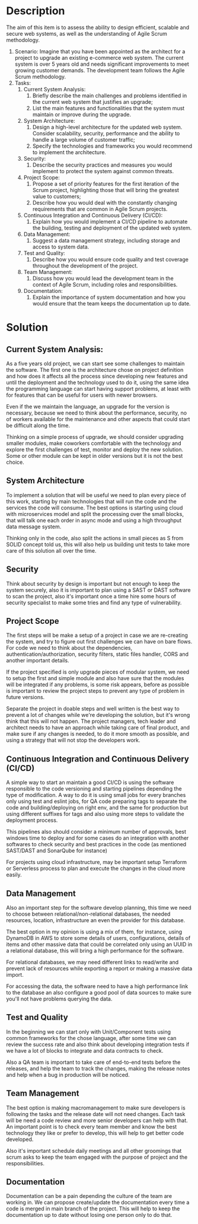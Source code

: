 # Description

The aim of this item is to assess the ability to design efficient, scalable and secure web systems, as well as the understanding of Agile Scrum methodology.

1. Scenario: Imagine that you have been appointed as the architect for a project to upgrade an existing e-commerce web system. The current system is over 5 years old and needs significant improvements to meet growing customer demands. The development team follows the Agile Scrum methodology. 
2. Tasks: 
   1. Current System Analysis: 
      1. Briefly describe the main challenges and problems identified in the current web system that justifies an upgrade; 
      2. List the main features and functionalities that the system must maintain or improve during the upgrade.
   2. System Architecture: 
      1. Design a high-level architecture for the updated web system. Consider scalability, security, performance and the ability to handle a large volume of customer traffic; 
      2. Specify the technologies and frameworks you would recommend to implement the architecture. 
   3. Security: 
      1. Describe the security practices and measures you would implement to protect the system against common threats.
   4. Project Scope: 
      1. Propose a set of priority features for the first iteration of the Scrum project, highlighting those that will bring the greatest value to customers; 
      2. Describe how you would deal with the constantly changing requirements that are common in Agile Scrum projects.
   5. Continuous Integration and Continuous Delivery (CI/CD): 
      1. Explain how you would implement a CI/CD pipeline to automate the building, testing and deployment of the updated web system.
   6. Data Management: 
      1. Suggest a data management strategy, including storage and access to system data.
   7. Test and Quality: 
      1. Describe how you would ensure code quality and test coverage throughout the development of the project.
   8. Team Management: 
      1. Discuss how you would lead the development team in the context of Agile Scrum, including roles and responsibilities.
   9. Documentation: 
      1. Explain the importance of system documentation and how you would ensure that the team keeps the documentation up to date.

# Solution

## Current System Analysis:

As a five years old project, we can start see some challenges to maintain the software. The first one is the architecture chose on project definition and how does it affects all the process since developing new features and until the deployment and the technology used to do it, using the same idea the programming language can start having support problems, at least with for features that can be useful for users with newer browsers.

Even if the we maintain the language, an upgrade for the version is necessary, because we need to think about the performance, security, no of workers available for the maintenance and other aspects that could start be difficult along the time.

Thinking on a simple process of upgrade, we should consider upgrading smaller modules, make coworkers comfortable with the technology and explore the first challenges of test, monitor and deploy the new solution. Some or other module can be kept in older versions but it is not the best choice.

## System Architecture

To implement a solution that will be useful we need to plan every piece of this work, starting by main technologies that will run the code and the services the code will consume. The best options is starting using cloud with microservices model and split the processing over the small blocks, that will talk one each order in async mode and using a high throughput data message system.

Thinking only in the code, also split the actions in small pieces as S from SOLID concept told us, this will also help us building unit tests to take more care of this solution all over the time.

## Security

Think about security by design is important but not enough to keep the system securely, also it is important to plan using a SAST or DAST software to scan the project, also it's important once a time hire some hours of security specialist to make some tries and find any type of vulnerability.

## Project Scope

The first steps will be make a setup of a project in case we are re-creating the system, and try to figure out first challenges we can have on bare flows. For code we need to think about the dependencies, authentication/authorization, security filters, static files handler, CORS and another important details.

If the project specified is only upgrade pieces of modular system, we need to setup the first and simple module and also have sure that the modules will be integrated if any problems, is some risk appears, before as possible is important to review the project steps to prevent any type of problem in future versions.

Separate the project in doable steps and well written is the best way to prevent a lot of changes while we're developing the solution, but it's wrong think that this will not happen. The project managers, tech leader and architect needs to have an approach while taking care of final product, and make sure if any changes is needed, to do it more smooth as possible, and using a strategy that will not stop the developers work.

## Continuous Integration and Continuous Delivery (CI/CD)

A simple way to start an maintain a good CI/CD is using the software responsible to the code versioning and starting pipelines depending the type of modification. A way to do it is using small jobs for every branches only using test and eslint jobs, for QA code preparing tags to separate the code and building/deploying on right env, and the same for production but using different suffixes for tags and also using more steps to validate the deployment process.

This pipelines also should consider a minimum number of approvals, best windows time to deploy and for some cases do an integration with another softwares to check security and  best practices in the code (as mentioned SAST/DAST and SonarQube for instance)

For projects using cloud infrastructure, may be important setup Terraform or Serverless process to plan and execute the changes in the cloud more easily.

## Data Management

Also an important step for the software develop planning, this time we need to choose between relational/non-relational databases, the needed resources, location, infrastructure an even the provider for this database.

The best option in my opinion is using a mix of them, for instance, using DynamoDB in AWS to store some details of users, configurations, details of items and other massive data that could be correlated only using an UUID in a relational database, this will bring a high performance for the software.

For relational databases, we may need different links to read/write and prevent lack of resources while exporting a report or making a massive data import.

For accessing the data, the software need to have a high performance link to the database an also configure a good pool of data sources to make sure you'll not have problems querying the data.

## Test and Quality

In the beginning we can start only with Unit/Component tests using common frameworks for the chose language, after some time we can review the success rate and also think about developing integration tests if we have a lot of blocks to integrate and data contracts to check.

Also a QA team is important to take care of end-to-end tests before the releases, and help the team to track the changes, making the release notes and help when a bug in production will be noticed.

## Team Management

The best option is making macromanagement to make sure developers is following the tasks and the release date will not need changes. Each task will be need a code review and more senior developers can help with that. An important point is to check every team member and know the best technology they like or prefer to develop, this will help to get better code developed.

Also it's important schedule daily meetings and all other groomings that scrum asks to keep the team engaged with the purpose of project and the responsibilities.

## Documentation

Documentation can be a pain depending the culture of the team are working in. We can propose create/update the documentation every time a code is merged in main branch of the project. This will help to keep the documentation up to date without losing one person only to do that.